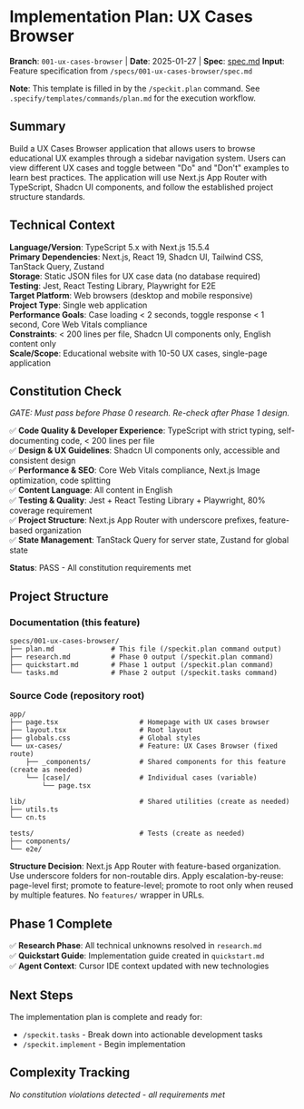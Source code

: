 # Implementation Plan: UX Cases Browser

**Branch**: `001-ux-cases-browser` | **Date**: 2025-01-27 | **Spec**: [spec.md](./spec.md)
**Input**: Feature specification from `/specs/001-ux-cases-browser/spec.md`

**Note**: This template is filled in by the `/speckit.plan` command. See `.specify/templates/commands/plan.md` for the execution workflow.

## Summary

Build a UX Cases Browser application that allows users to browse educational UX examples through a sidebar navigation system. Users can view different UX cases and toggle between "Do" and "Don't" examples to learn best practices. The application will use Next.js App Router with TypeScript, Shadcn UI components, and follow the established project structure standards.

## Technical Context

**Language/Version**: TypeScript 5.x with Next.js 15.5.4  
**Primary Dependencies**: Next.js, React 19, Shadcn UI, Tailwind CSS, TanStack Query, Zustand  
**Storage**: Static JSON files for UX case data (no database required)  
**Testing**: Jest, React Testing Library, Playwright for E2E  
**Target Platform**: Web browsers (desktop and mobile responsive)  
**Project Type**: Single web application  
**Performance Goals**: Case loading < 2 seconds, toggle response < 1 second, Core Web Vitals compliance  
**Constraints**: < 200 lines per file, Shadcn UI components only, English content only  
**Scale/Scope**: Educational website with 10-50 UX cases, single-page application

## Constitution Check

*GATE: Must pass before Phase 0 research. Re-check after Phase 1 design.*

✅ **Code Quality & Developer Experience**: TypeScript with strict typing, self-documenting code, < 200 lines per file  
✅ **Design & UX Guidelines**: Shadcn UI components only, accessible and consistent design  
✅ **Performance & SEO**: Core Web Vitals compliance, Next.js Image optimization, code splitting  
✅ **Content Language**: All content in English  
✅ **Testing & Quality**: Jest + React Testing Library + Playwright, 80% coverage requirement  
✅ **Project Structure**: Next.js App Router with underscore prefixes, feature-based organization  
✅ **State Management**: TanStack Query for server state, Zustand for global state  

**Status**: PASS - All constitution requirements met

## Project Structure

### Documentation (this feature)

```
specs/001-ux-cases-browser/
├── plan.md              # This file (/speckit.plan command output)
├── research.md          # Phase 0 output (/speckit.plan command)
├── quickstart.md        # Phase 1 output (/speckit.plan command)
└── tasks.md             # Phase 2 output (/speckit.tasks command)
```

### Source Code (repository root)

```
app/
├── page.tsx                    # Homepage with UX cases browser
├── layout.tsx                  # Root layout
├── globals.css                 # Global styles
└── ux-cases/                   # Feature: UX Cases Browser (fixed route)
    ├── _components/            # Shared components for this feature (create as needed)
    └── [case]/                 # Individual cases (variable)
        └── page.tsx

lib/                            # Shared utilities (create as needed)
├── utils.ts
└── cn.ts

tests/                          # Tests (create as needed)
├── components/
└── e2e/
```

**Structure Decision**: Next.js App Router with feature-based organization. Use underscore folders for non-routable dirs. Apply escalation-by-reuse: page-level first; promote to feature-level; promote to root only when reused by multiple features. No `features/` wrapper in URLs.

## Phase 1 Complete

✅ **Research Phase**: All technical unknowns resolved in `research.md`  
✅ **Quickstart Guide**: Implementation guide created in `quickstart.md`  
✅ **Agent Context**: Cursor IDE context updated with new technologies  

## Next Steps

The implementation plan is complete and ready for:
- `/speckit.tasks` - Break down into actionable development tasks
- `/speckit.implement` - Begin implementation

## Complexity Tracking

*No constitution violations detected - all requirements met*
